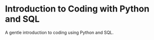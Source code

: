 # Introduction to Coding with Python and SQL

A gentle introduction to coding using Python and SQL.

